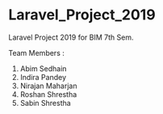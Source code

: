 # Laravel_Project_2019

Laravel Project 2019 for BIM 7th Sem.

Team Members :

1) Abim Sedhain
2) Indira Pandey
3) Nirajan Maharjan
4) Roshan Shrestha
5) Sabin Shrestha
